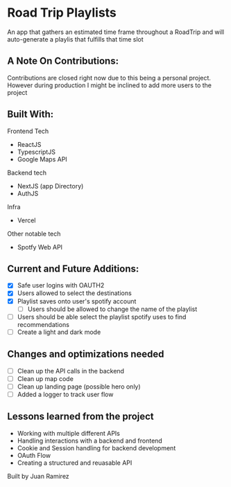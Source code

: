 # Road Trip Playlists

An app that gathers an estimated time frame throughout a RoadTrip and will auto-generate a playlis that fulfills that time slot

## A Note On Contributions:

Contributions are closed right now due to this being a personal project. However during production I might be inclined to add more users to the project

## Built With:

Frontend Tech

- ReactJS
- TypescriptJS
- Google Maps API

Backend tech

- NextJS (app Directory)
- AuthJS

Infra

- Vercel

Other notable tech

- Spotfy Web API

## Current and Future Additions:

- [x] Safe user logins with OAUTH2
- [x] Users allowed to select the destinations
- [x] Playlist saves onto user's spotify account
    - [ ] Users should be allowed to change the name of the playlist
- [ ] Users should be able select the playlist spotify uses to find recommendations
- [ ] Create a light and dark mode

## Changes and optimizations needed
- [ ] Clean up the API calls in the backend
- [ ] Clean up map code
- [ ] Clean up landing page (possible hero only)
- [ ] Added a logger to track user flow

## Lessons learned from the project

- Working with multiple different APIs
- Handling interactions with a backend and frontend
- Cookie and Session handling for backend development
- OAuth Flow
- Creating a structured and reuasable API

Built by Juan Ramirez